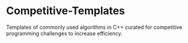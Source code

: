 # Competitive-Templates
Templates of commonly used algorithms in C++ curated for competitive programming challenges to increase efficiency.
